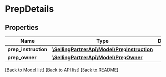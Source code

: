 # PrepDetails

## Properties
Name | Type | Description | Notes
------------ | ------------- | ------------- | -------------
**prep_instruction** | [**\SellingPartnerApi\Model\PrepInstruction**](PrepInstruction.md) |  | 
**prep_owner** | [**\SellingPartnerApi\Model\PrepOwner**](PrepOwner.md) |  | 

[[Back to Model list]](../README.md#documentation-for-models) [[Back to API list]](../README.md#documentation-for-api-endpoints) [[Back to README]](../README.md)


